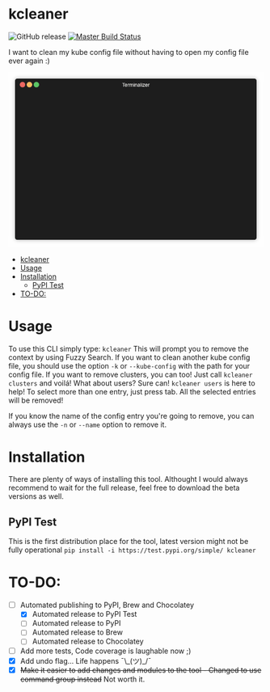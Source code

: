 # kcleaner
![GitHub release](https://img.shields.io/github/release/gcarrarom/kubeconfig-cleaner-cli.svg)
[![Master Build Status](https://dev.azure.com/FancyWhale/FancyWhale/_apis/build/status/kcleaner%20CI?branchName=master)](https://dev.azure.com/FancyWhale/FancyWhale/_build/latest?definitionId=2&branchName=master)

I want to clean my kube config file without having to open my config file ever again :)

<p align="center">
  <img src="https://github.com/gcarrarom/kubeconfig-cleaner-cli/raw/master/render1557878856917.gif">
</p>

- [kcleaner](#kcleaner)
- [Usage](#usage)
- [Installation](#installation)
  - [PyPI Test](#pypi-test)
- [TO-DO:](#to-do)

# Usage

To use this CLI simply type:
`kcleaner`
This will prompt you to remove the context by using Fuzzy Search.
If you want to clean another kube config file, you should use the option `-k` or `--kube-config` with the path for your config file.
If you want to remove clusters, you can too! Just call `kcleaner clusters` and voilá!
What about users? Sure can! `kcleaner users` is here to help!
To select more than one entry, just press tab. All the selected entries will be removed!

If you know the name of the config entry you're going to remove, you can always use the `-n` or `--name` option to remove it.

# Installation
There are plenty of ways of installing this tool. Althought I would always recommend to wait for the full release, feel free to download the beta versions as well.
## PyPI Test
This is the first distribution place for the tool, latest version might not be fully operational
```pip install -i https://test.pypi.org/simple/ kcleaner```

# TO-DO:

- [ ] Automated publishing to PyPI, Brew and Chocolatey
  - [x] Automated release to PyPI Test
  - [ ] Automated release to PyPI
  - [ ] Automated release to Brew
  - [ ] Automated release to Chocolatey
- [ ] Add more tests, Code coverage is laughable now ;)
- [x] Add undo flag... Life happens ¯\\\_(ツ)\_/¯
- [x] ~~Make it easier to add changes and modules to the tool - Changed to use command group instead~~ Not worth it.

